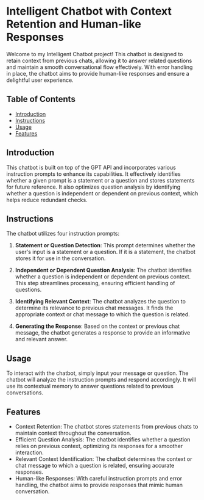 # Intelligent Chatbot with Context Retention and Human-like Responses

Welcome to my Intelligent Chatbot project! This chatbot is designed to retain context from previous chats, allowing it to answer related questions and maintain a smooth conversational flow effectively. With error handling in place, the chatbot aims to provide human-like responses and ensure a delightful user experience.

## Table of Contents
- [Introduction](#introduction)
- [Instructions](#instructions)
- [Usage](#usage)
- [Features](#features)

## Introduction
This chatbot is built on top of the GPT API and incorporates various instruction prompts to enhance its capabilities. It effectively identifies whether a given prompt is a statement or a question and stores statements for future reference. It also optimizes question analysis by identifying whether a question is independent or dependent on previous context, which helps reduce redundant checks.

## Instructions
The chatbot utilizes four instruction prompts:

1. **Statement or Question Detection**: This prompt determines whether the user's input is a statement or a question. If it is a statement, the chatbot stores it for use in the conversation.

2. **Independent or Dependent Question Analysis**: The chatbot identifies whether a question is independent or dependent on previous context. This step streamlines processing, ensuring efficient handling of questions.

3. **Identifying Relevant Context**: The chatbot analyzes the question to determine its relevance to previous chat messages. It finds the appropriate context or chat message to which the question is related.

4. **Generating the Response**: Based on the context or previous chat message, the chatbot generates a response to provide an informative and relevant answer.

## Usage
To interact with the chatbot, simply input your message or question. The chatbot will analyze the instruction prompts and respond accordingly. It will use its contextual memory to answer questions related to previous conversations.

## Features
- Context Retention: The chatbot stores statements from previous chats to maintain context throughout the conversation.
- Efficient Question Analysis: The chatbot identifies whether a question relies on previous context, optimizing its responses for a smoother interaction.
- Relevant Context Identification: The chatbot determines the context or chat message to which a question is related, ensuring accurate responses.
- Human-like Responses: With careful instruction prompts and error handling, the chatbot aims to provide responses that mimic human conversation.


